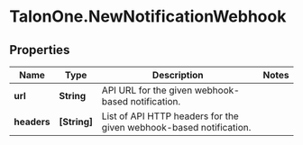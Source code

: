 # TalonOne.NewNotificationWebhook

## Properties

Name | Type | Description | Notes
------------ | ------------- | ------------- | -------------
**url** | **String** | API URL for the given webhook-based notification. | 
**headers** | **[String]** | List of API HTTP headers for the given webhook-based notification. | 


